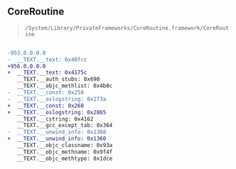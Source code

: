 ## CoreRoutine

> `/System/Library/PrivateFrameworks/CoreRoutine.framework/CoreRoutine`

```diff

-953.0.0.0.0
-  __TEXT.__text: 0x40fcc
+956.0.0.0.0
+  __TEXT.__text: 0x4175c
   __TEXT.__auth_stubs: 0x690
   __TEXT.__objc_methlist: 0x4b0c
-  __TEXT.__const: 0x258
-  __TEXT.__oslogstring: 0x273a
+  __TEXT.__const: 0x268
+  __TEXT.__oslogstring: 0x2865
   __TEXT.__cstring: 0x4162
   __TEXT.__gcc_except_tab: 0x364
-  __TEXT.__unwind_info: 0x1368
+  __TEXT.__unwind_info: 0x1360
   __TEXT.__objc_classname: 0x93a
   __TEXT.__objc_methname: 0x9f4f
   __TEXT.__objc_methtype: 0x1dce

```
